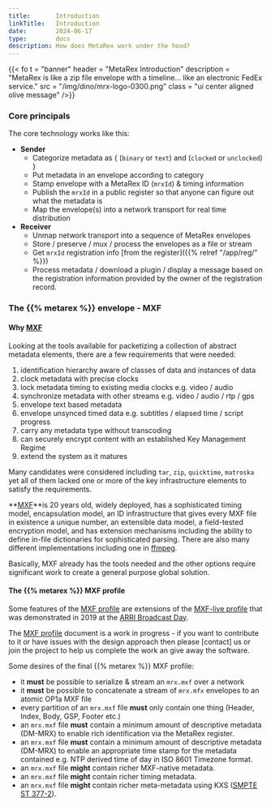 ```yaml
---
title:       Introduction
linkTitle:   Introduction
date:        2024-06-17
type:        docs
description: How does MetaRex work under the hood?
---
```


{{< fo t = "banner"
    header = "MetaRex Introduction"
    description = "MetaRex is like a zip file envelope with a timeline... like an electronic FedEx service."
    src = "/img/dino/mrx-logo-0300.png"
    class = "ui center aligned olive message"
/>}}

### Core principals

The core technology works like this:

* **Sender**
  * Categorize metadata as { (`binary` or `text`) and (`clocked` or `unclocked`) }
  * Put metadata in an envelope according to category
  * Stamp envelope with a MetaRex ID (`mrxId`) & timing information
  * Publish the `mrxId` in a public register so that anyone can figure out what the metadata is
  * Map the envelope(s) into a network transport for real time distribution
* **Receiver**
  * Unmap network transport into a sequence of MetaRex envelopes
  * Store / preserve / mux / process the envelopes as a file or stream
  * Get `mrxId` registration info [from the register]({{% relref "/app/reg/" %}})
  * Process metadata / download a plugin / display a message based on the
    registration information provided by the owner of the registration record.

### The {{% metarex %}} envelope - MXF

#### Why [MXF](https://www.amazon.co.uk/MXF-Book-Introduction-Material-eXchange/dp/024080693X)

Looking at the tools available for packetizing a collection of abstract metadata
elements, there are a few requirements that were needed:

1. identification hierarchy aware of classes of data and instances of data
2. clock metadata with precise clocks
3. lock metadata timing to existing media clocks e.g. video / audio
4. synchronize metadata with other streams e.g. video / audio / rtp / gps
5. envelope text based metadata
6. envelope unsynced timed data e.g. subtitles / elapsed time / script progress
7. carry any metadata type without transcoding
8. can securely encrypt content with an established Key Management Regime
9. extend the system as it matures

Many candidates were considered including `tar`, `zip`, `quicktime`, `matroska`
yet all of them lacked one or more of the key infrastructure elements to satisfy
the requirements.

**[MXF][01]**is 20 years old, widely deployed, has a sophisticated timing
model, encapsulation model, an ID infrastructure that gives every MXF file in
existence a unique number, an extensible data model, a field-tested encryption
model, and has extension mechanisms including the ability to define in-file
dictionaries for sophisticated parsing. There are also many different
implementations including one in [ffmpeg](httpps://ffmpeg.org).

Basically, MXF already has the tools needed and the other options require
significant work to create a general purpose global solution.

#### The {{% metarex %}} MXF profile

Some features of the [MXF profile] are extensions of the [MXF-live profile] that
was demonstrated in 2019 at the [ARRI Broadcast Day].

The [MXF profile] document is a work in progress - if you want to contribute to
it or have issues with the design approach then please [contact] us or join the
project to help us complete the work an give away the software.

Some desires of the final {{% metarex %}} MXF profile:

* it **must** be possible to serialize & stream an `mrx.mxf` over a network
* it **must** be possible to concatenate a stream of `mrx.mfx` envelopes to an
  atomic OP1a MXF file
* every partition of an `mrx.mxf` file **must** only contain one thing (Header,
  Index, Body, GSP, Footer etc.)
* an `mrx.mxf` file **must** contain a minimum amount of descriptive metadata
  (DM-MRX) to enable rich identification via the MetaRex register.
* an `mrx.mxf` file **must** contain a minimum amount of descriptive metadata
  (DM-MRX) to enable an appropriate time stamp for the metadata contained e.g.
  NTP derived time of day in ISO 8601 Timezone format.
* an `mrx.mxf` file **might** contain richer MXF-native metadata.
* an `mrx.mxf` file **might** contain richer timing metadata.
* an `mrx.mxf` file **might** contain richer meta-metadata using KXS ([SMPTE ST
  377-2]).

[01]: https://www.amazon.co.uk/MXF-Book-Introduction-Material-eXchange/dp/024080693X
[ARRI Broadcast Day]: /blog/2019/07/20/mxf-live-at-arri-international-broadcast-day-2019/
[MXF profile]:        /docs/specifications/mrx-envelope-spec/      "Metarex MXF Profile"
[MXF-live profile]:   /docs/specifications/mxf-live-2019/          "MXF Live Profile"
[SMPTE ST 377-2]:     https://doi.org/10.5594/SMPTE.ST377-2.2019   "MXF KXS"
